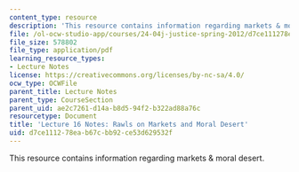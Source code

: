 ```yaml
---
content_type: resource
description: 'This resource contains information regarding markets & moral desert. '
file: /ol-ocw-studio-app/courses/24-04j-justice-spring-2012/d7ce111278eab67cbb92ce53d629532f_MIT24_04JS12_lec16.pdf
file_size: 578802
file_type: application/pdf
learning_resource_types:
- Lecture Notes
license: https://creativecommons.org/licenses/by-nc-sa/4.0/
ocw_type: OCWFile
parent_title: Lecture Notes
parent_type: CourseSection
parent_uid: ae2c7261-d14a-b8d5-94f2-b322ad88a76c
resourcetype: Document
title: 'Lecture 16 Notes: Rawls on Markets and Moral Desert'
uid: d7ce1112-78ea-b67c-bb92-ce53d629532f
---
```

This resource contains information regarding markets & moral desert. 
